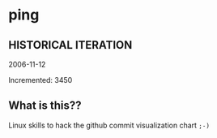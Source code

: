 # ping

## HISTORICAL ITERATION
2006-11-12

Incremented: 3450

## What is this?? 
Linux skills to hack the github commit visualization chart `;-)`
